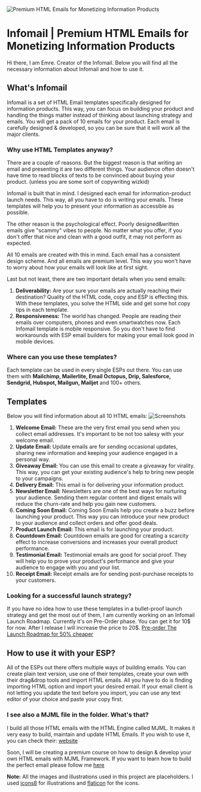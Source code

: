 ![Premium HTML Emails for Monetizing Information Products](https://raw.githubusercontent.com/emred2700/infomail/main/images/cover.png)

# Infomail | Premium HTML Emails for Monetizing Information Products

Hi there,
I am Emre. Creator of the Infomail. Below you will find all the necessary information about Infomail and how to use it.

## What's Infomail

Infomail is a set of HTML Email templates specifically designed for information products. This way, you can focus on building your product and handling the things matter instead of thinking about launching strategy and emails. You will get a pack of 10 emails for your product. Each email is carefully designed & developed, so you can be sure that it will work all the major clients.

### Why use HTML Templates anyway?

There are a couple of reasons. But the biggest reason is that writing an email and presenting it are two different things. Your audience often doesn't have time to read blocks of texts to be convinced about buying your product. (unless you are some sort of copywriting wizkid)

Infomail is built that in mind. I designed each email for information-product launch needs. This way, all you have to do is writing your emails. These templates will help you to present your information as accessible as possible.

The other reason is the psychological effect. Poorly designed&written emails give "scammy" vibes to people. No matter what you offer, if you don't offer that nice and clean with a good outfit, it may not perform as expected.

All 10 emails are created with this in mind. Each email has a consistent design scheme. And all emails are premium level. This way you won't have to worry about how your emails will look like at first sight.

Last but not least, there are two important details when you send emails:

1.  **Deliverability:** Are your sure your emails are actually reaching their destination? Quality of the HTML code, copy and ESP is effecting this. With these templates, you solve the HTML side and get some hot copy tips in each template.
2.  **Responsiveness:** The world has changed. People are reading their emails over computers, phones and even smartwatches now. Each Infomail template is mobile responsive. So you don't have to find workarounds with ESP email builders for making your email look good in mobile devices.

### Where can you use these templates?

Each template can be used in every single ESPs out there. You can use them with **Mailchimp, Mailerlite, Email Octopus, Drip, Salesforce, Sendgrid, Hubspot, Mailgun, Mailjet** and 100+ others.

## Templates

Below you will find information about all 10 HTML emails:
![Screenshots](https://raw.githubusercontent.com/emred2700/infomail/main/images/mails.png)

1. **Welcome Email:** These are the very first email you send when you collect email addresses. It's important to be not too salesy with your welcome email.
2. **Update Email:** Update emails are for sending occasional updates, sharing new information and keeping your audience engaged in a personal way.
3. **Giveaway Email:** You can use this email to create a giveaway for virality. This way, you can get your existing audience's help to bring new people to your campaigns.
4. **Delivery Email:** This email is for delivering your information product.
5. **Newsletter Email:** Newsletters are one of the best ways for nurturing your audience. Sending them regular content and digest emails will reduce the churn-rate and help you gain new customers.
6. **Coming Soon Email:** Coming Soon Emails help you create a buzz before launching your product. This way you can introduce your new product to your audience and collect orders and offer good deals.
7. **Product Launch Email:** This email is for launching your product.
8. **Countdown Email:** Countdown emails are good for creating a scarcity effect to increase conversions and increases your overall product performance.
9. **Testimonial Email:** Testimonial emails are good for social proof. They will help you to prove your product's performance and give your audience to engage with you and your list.
10. **Receipt Email:** Receipt emails are for sending post-purchase receipts to your customers.

### Looking for a successful launch strategy?

If you have no idea how to use these templates in a bullet-proof launch strategy and get the most out of them, I am currently working on an Infomail Launch Roadmap. Currently it's on Pre-Order phase. You can get it for 10$ for now. After I release I will increase the price to 20$. [Pre-order The Launch Roadmap for 50% cheaper](https://gumroad.com/emredemirel)

## How to use it with your ESP?

All of the ESPs out there offers multiple ways of building emails. You can create plain text version, use one of their templates, create your own with their drag&drop tools and import HTML emails. All you have to do is finding importing HTML option and import your desired email. If your email client is not letting you update the text before you import, you can use any text editor of your choice and paste your copy first.

### I see also a MJML file in the folder. What's that?

I build all those HTML emails with the HTML Engine called MJML. It makes it very easy to build, maintain and update HTML Emails. If you wish to use it, you can check their: [website](https://mjml.io/)

Soon, I will be creating a premium course on how to design & develop your own HTML emails with MJML Framework. If you want to learn how to build the perfect email please follow me [here](https://gumroad.com/emredemirel)

**Note:** All the images and illustrations used in this project are placeholders. I used [icons8](https://icons8.com/) for illustrations and [flaticon](https://www.flaticon.com/) for the icons.
